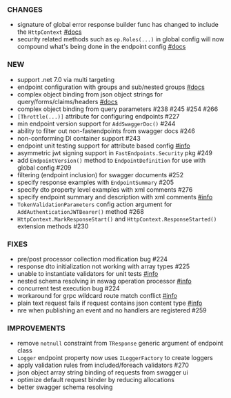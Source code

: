 ### CHANGES
- signature of global error response builder func has changed to include the `HttpContext` [#docs](https://fast-endpoints.com/docs/configuration-settings#customizing-error-responses)
- security related methods such as `ep.Roles(...)` in global config will now compound what's being done in the endpoint config [#docs](https://fast-endpoints.com/docs/configuration-settings#global-endpoint-options)

### NEW
- support .net 7.0 via multi targeting
- endpoint configuration with groups and sub/nested groups [#docs](https://fast-endpoints.com/docs/configuration-settings#endpoint-configuration-groups)
- complex object binding from json object strings for query/forms/claims/headers [#docs](https://fast-endpoints.com/docs/model-binding#json-objects)
- complex object binding from query parameters #238 #245 #254 #266
- `[Throttle(...)]` attribute for configuring endpoints #227
- min endpoint version support for `AddSwaggerDoc()` #244
- ability to filter out non-fastendpoints from swagger docs #246
- non-conforming DI container support #243
- endpoint unit testing support for attribute based config [#info](https://discord.com/channels/933662816458645504/1021479855130427442)
- asymmetric jwt signing support in `FastEndpoints.Security` pkg #249
- add `EndpointVersion()` method to `EndpointDefinition` for use with global config #209
- filtering (endpoint inclusion) for swagger documents #252
- specify response examples with `EndpointSummary` #205
- specify dto property level examples with xml comments #276
- specify endpoint summary and description with xml comments [#info](https://fast-endpoints.com/docs/swagger-support#enabling-xml-documentation)
- `TokenValidationParameters` config action argument for `AddAuthenticationJWTBearer()` method #268
- `HttpContext.MarkResponseStart()` and `HttpContext.ResponseStarted()` extension methods #230

### FIXES
- pre/post processor collection modification bug #224
- response dto initialization not working with array types #225
- unable to instantiate validators for unit tests [#info](https://discord.com/channels/933662816458645504/1017889876521267263)
- nested schema resolving in nswag operation processor [#info](https://discord.com/channels/933662816458645504/1018565805555863572)
- concurrent test execution bug #224
- workaround for grpc wildcard route match conflict [#info](https://discord.com/channels/933662816458645504/1020806973689696388)
- plain text request fails if request contains json content type [#info](https://discord.com/channels/933662816458645504/1021819753016328253)
- nre when publishing an event and no handlers are registered #259

### IMPROVEMENTS
- remove `notnull` constraint from `TResponse` generic argument of endpoint class
- `Logger` endpoint property now uses `ILoggerFactory` to create loggers
- apply validation rules from included/foreach validators #270
- json object array string binding of requests from swagger ui
- optimize default request binder by reducing allocations
- better swagger schema resolving
